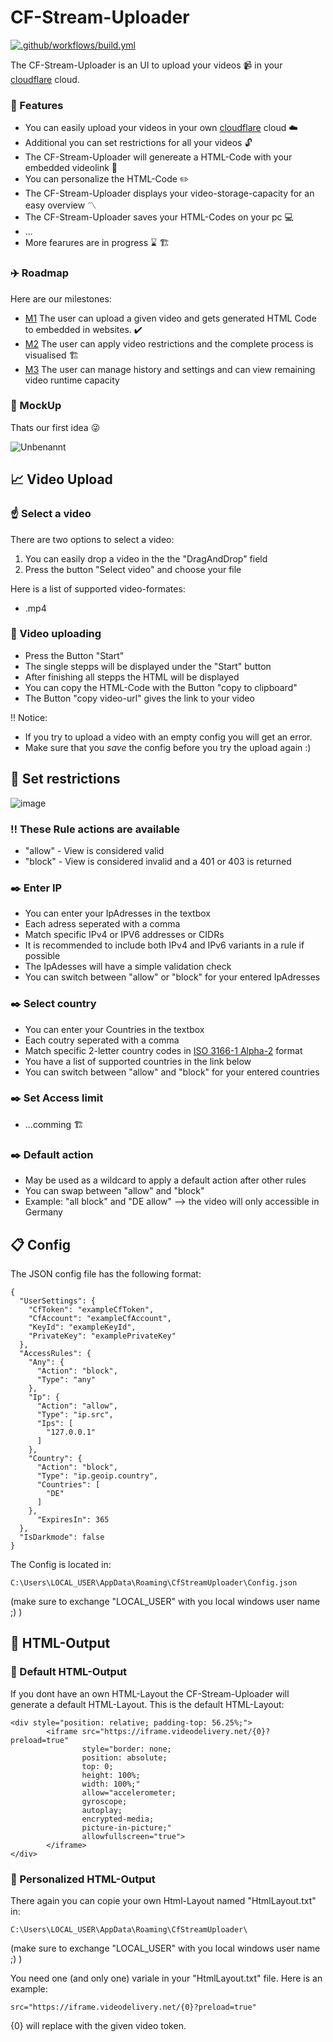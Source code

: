 # CF-Stream-Uploader

[![.github/workflows/build.yml](https://github.com/haevg-rz/CF-Stream-Uploader/actions/workflows/build.yml/badge.svg)](https://github.com/haevg-rz/CF-Stream-Uploader/actions/workflows/build.yml)


The CF-Stream-Uploader is an UI to upload your videos :video_camera: in your [cloudflare](https://www.cloudflare.com/de-de/) cloud.


### :speech_balloon: Features 

- You can easily upload your videos in your own [cloudflare](https://www.cloudflare.com/de-de/) cloud :cloud:
- Additional you can set restrictions for all your videos :unlock:
- The CF-Stream-Uploader will genereate a HTML-Code with your embedded videolink :page_facing_up:
- You can personalize the HTML-Code :pencil2:
- The CF-Stream-Uploader displays your video-storage-capacity for an easy overview :part_alternation_mark:
- The CF-Stream-Uploader saves your HTML-Codes on your pc :computer:
- ...
- More fearures are in progress :hourglass: :building_construction:

### :airplane: Roadmap 

Here are our milestones:
- [M1](https://github.com/haevg-rz/CF-Stream-Uploader/milestone/1) The user can upload a given video and gets generated HTML Code to embedded in websites. :heavy_check_mark:
- [M2](https://github.com/haevg-rz/CF-Stream-Uploader/milestone/2) The user can apply video restrictions and the complete process is visualised :building_construction:
- [M3](https://github.com/haevg-rz/CF-Stream-Uploader/milestone/3) The user can manage history and settings and can view remaining video runtime capacity

### :1234: MockUp 

Thats our first idea :stuck_out_tongue_winking_eye:

![Unbenannt](https://user-images.githubusercontent.com/62097375/118947701-e3cba700-b957-11eb-9422-2e9b7ca0c986.PNG)

## :chart_with_upwards_trend: Video Upload 

### :point_up: Select a video 

There are two options to select a video:
 1. You can easily drop a video in the the "DragAndDrop" field
 2. Press the button "Select video" and choose your file

 Here is a list of supported video-formates:
 - .mp4

### :movie_camera: Video uploading 

- Press the Button "Start"
- The single stepps will be displayed under the "Start" button
- After finishing all stepps the HTML will be displayed
- You can copy the HTML-Code with the Button "copy to clipboard" 
- The Button "copy video-url" gives the link to your video

:bangbang: Notice:
- If you try to upload a video with an empty config you will get an error.
- Make sure that you *save* the config before you try the upload again :)

## :pencil: Set restrictions
![image](https://user-images.githubusercontent.com/62097375/119634127-b331b480-be12-11eb-91d7-01a1055a4172.png)
### :bangbang: These Rule actions are available
- "allow" - View is considered valid
- "block" - View is considered invalid and a 401 or 403 is returned
### :black_nib: Enter IP
- You can enter your IpAdresses in the textbox
- Each adress seperated with a comma
- Match specific IPv4 or IPV6 addresses or CIDRs
- It is recommended to include both IPv4 and IPv6 variants in a rule if possible
- The IpAdesses will have a simple validation check
- You can switch between "allow" or "block" for your entered IpAdresses
### :black_nib: Select country
- You can enter your Countries in the textbox
- Each coutry seperated with a comma 
- Match specific 2-letter country codes in [ISO 3166-1 Alpha-2](https://en.wikipedia.org/wiki/ISO_3166-1#Current_codes) format
- You have a list of supported countries in the link below
- You can switch between "allow" and "block" for your entered countries
### :black_nib: Set Access limit
- ...comming :building_construction:
### :black_nib: Default action
- May be used as a wildcard to apply a default action after other rules
- You can swap between "allow" and "block"
- Example: "all block" and "DE allow" --> the video will only accessible in Germany
## :clipboard: Config 

The JSON config file has the following format:

```
{
  "UserSettings": {
    "CfToken": "exampleCfToken",
    "CfAccount": "exampleCfAccount",
    "KeyId": "exampleKeyId",
    "PrivateKey": "examplePrivateKey"
  },
  "AccessRules": {
    "Any": {
      "Action": "block",
      "Type": "any"
    },
    "Ip": {
      "Action": "allow",
      "Type": "ip.src",
      "Ips": [
        "127.0.0.1"
      ]
    },
    "Country": {
      "Action": "block",
      "Type": "ip.geoip.country",
      "Countries": [
        "DE"
      ]
    },
      "ExpiresIn": 365
  },
  "IsDarkmode": false
}
```
The Config is located in: 
```
C:\Users\LOCAL_USER\AppData\Roaming\CfStreamUploader\Config.json 
```
(make sure to exchange "LOCAL_USER" with you local windows user name ;) )


## :newspaper: HTML-Output

### :file_folder: Default HTML-Output

If you dont have an own HTML-Layout the CF-Stream-Uploader will generate a default HTML-Layout.
This is the default HTML-Layout:

```
<div style="position: relative; padding-top: 56.25%;">
        <iframe src="https://iframe.videodelivery.net/{0}?preload=true"
                style="border: none;
                position: absolute;
                top: 0;
                height: 100%;
                width: 100%;"
                allow="accelerometer;
                gyroscope;
                autoplay;
                encrypted-media;
                picture-in-picture;"
                allowfullscreen="true">
        </iframe>
</div>
```

### :file_folder: Personalized HTML-Output

There again you can copie your own Html-Layout named "HtmlLayout.txt" in:
```
C:\Users\LOCAL_USER\AppData\Roaming\CfStreamUploader\ 
```
(make sure to exchange "LOCAL_USER" with you local windows user name ;) )

You need one (and only one) variale in your "HtmlLayout.txt" file. 
Here is an example:

```
src="https://iframe.videodelivery.net/{0}?preload=true"
```
{0} will replace with the given video token.
